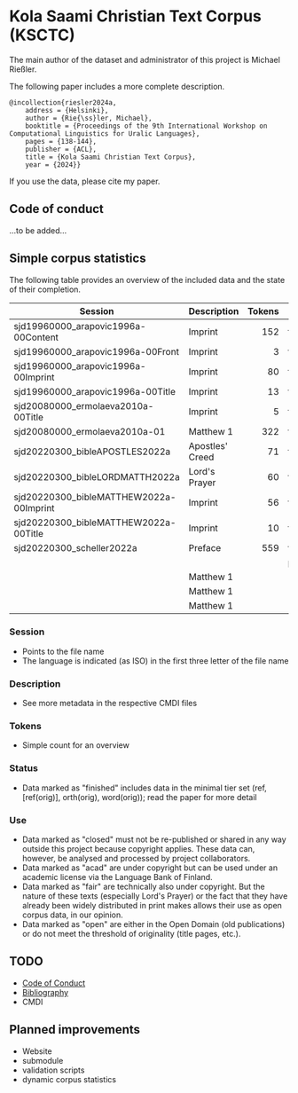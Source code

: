 # Kola Saami Christian Text Corpus (KSCTC)

The main author of the dataset and administrator of this project is Michael Rießler.

The following paper includes a more complete description.

```
@incollection{riesler2024a,
	address = {Helsinki},
	author = {Rie{\ss}ler, Michael},
	booktitle = {Proceedings of the 9th International Workshop on Computational Linguistics for Uralic Languages},
	pages = {138-144},
	publisher = {ACL},
	title = {Kola Saami Christian Text Corpus},
	year = {2024}}
```

If you use the data, please cite my paper.

## Code of conduct
…to be added…

## Simple corpus statistics
The following table provides an overview of the included data and the state of their completion.

| Session                                 | Description     | Tokens | Status   | Use  |
| --------------------------------------- | --------------- | -----: | -------- | ---- |
| sjd19960000_arapovic1996a-00Content     | Imprint         | 152    | finished | open | 
| sjd19960000_arapovic1996a-00Front       | Imprint         | 3      | finished | open | 
| sjd19960000_arapovic1996a-00Imprint     | Imprint         | 80     | finished | open | 
| sjd19960000_arapovic1996a-00Title       | Imprint         | 13     | finished | open |
| sjd20080000_ermolaeva2010a-00Title      | Imprint         | 5      | finished | open |
| sjd20080000_ermolaeva2010a-01           | Matthew 1       | 322    | finished | fair | 
| sjd20220300_bibleAPOSTLES2022a          | Apostles' Creed | 71     | finished | fair |
| sjd20220300_bibleLORDMATTH2022a         | Lord's Prayer   | 60     | finished | fair |
| sjd20220300_bibleMATTHEW2022a-00Imprint | Imprint         | 56     | finished | open | 
| sjd20220300_bibleMATTHEW2022a-00Title   | Imprint         | 10     | finished | open | 
| sjd20220300_scheller2022a               | Preface         | 559    | finished | clos |
|                                         |                 |        | planned  | acad |
|                                         | Matthew 1       |        |          | clos |
|                                         | Matthew 1       |        |          | open |
|                                         | Matthew 1       |        |          | open |

### Session
- Points to the file name
- The language is indicated (as ISO) in the first three letter of the file name

### Description
- See more metadata in the respective CMDI files

### Tokens
- Simple count for an overview

### Status
- Data marked as "finished" includes data in the minimal tier set (ref, [ref(orig)], orth(orig), word(orig)); read the paper for more detail

### Use
- Data marked as "closed" must not be re-published or shared in any way outside this project because copyright applies. These data can, however, be analysed and processed by project collaborators.
- Data marked as "acad" are under copyright but can be used under an academic license via the Language Bank of Finland.
- Data marked as "fair" are technically also under copyright. But the nature of these texts (especially Lord's Prayer) or the fact that they have already been widely distributed in print makes allows their use as open corpus data, in our opinion.
- Data marked as "open" are either in the Open Domain (old publications) or do not meet the threshold of originality (title pages, etc.).


## TODO

- [Code of Conduct](CoC.md)
- [Bibliography](bibliography.bib)
- CMDI


## Planned improvements

- Website
- submodule
- validation scripts
- dynamic corpus statistics
